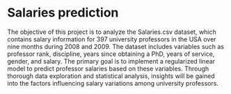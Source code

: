 # Salaries prediction

The objective of this project is to analyze the Salaries.csv dataset, which contains salary information for 397 university professors in the USA over nine months during 2008 and 2009. The dataset includes variables such as professor rank, discipline, years since obtaining a PhD, years of service, gender, and salary. The primary goal is to implement a regularized linear model to predict professor salaries based on these variables. Through thorough data exploration and statistical analysis, insights will be gained into the factors influencing salary variations among university professors.
